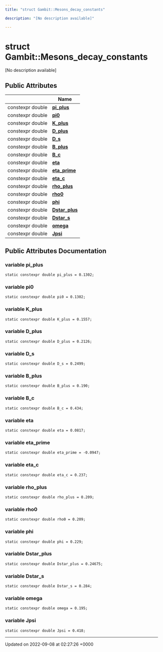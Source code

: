 ```yaml
---
title: "struct Gambit::Mesons_decay_constants"

description: "[No description available]"

---
```


# struct Gambit::Mesons_decay_constants



[No description available]

## Public Attributes

|                | Name           |
| -------------- | -------------- |
| constexpr double | **[pi_plus](/documentation/code/classes/structgambit_1_1mesons__decay__constants/#variable-pi-plus)**  |
| constexpr double | **[pi0](/documentation/code/classes/structgambit_1_1mesons__decay__constants/#variable-pi0)**  |
| constexpr double | **[K_plus](/documentation/code/classes/structgambit_1_1mesons__decay__constants/#variable-k-plus)**  |
| constexpr double | **[D_plus](/documentation/code/classes/structgambit_1_1mesons__decay__constants/#variable-d-plus)**  |
| constexpr double | **[D_s](/documentation/code/classes/structgambit_1_1mesons__decay__constants/#variable-d-s)**  |
| constexpr double | **[B_plus](/documentation/code/classes/structgambit_1_1mesons__decay__constants/#variable-b-plus)**  |
| constexpr double | **[B_c](/documentation/code/classes/structgambit_1_1mesons__decay__constants/#variable-b-c)**  |
| constexpr double | **[eta](/documentation/code/classes/structgambit_1_1mesons__decay__constants/#variable-eta)**  |
| constexpr double | **[eta_prime](/documentation/code/classes/structgambit_1_1mesons__decay__constants/#variable-eta-prime)**  |
| constexpr double | **[eta_c](/documentation/code/classes/structgambit_1_1mesons__decay__constants/#variable-eta-c)**  |
| constexpr double | **[rho_plus](/documentation/code/classes/structgambit_1_1mesons__decay__constants/#variable-rho-plus)**  |
| constexpr double | **[rho0](/documentation/code/classes/structgambit_1_1mesons__decay__constants/#variable-rho0)**  |
| constexpr double | **[phi](/documentation/code/classes/structgambit_1_1mesons__decay__constants/#variable-phi)**  |
| constexpr double | **[Dstar_plus](/documentation/code/classes/structgambit_1_1mesons__decay__constants/#variable-dstar-plus)**  |
| constexpr double | **[Dstar_s](/documentation/code/classes/structgambit_1_1mesons__decay__constants/#variable-dstar-s)**  |
| constexpr double | **[omega](/documentation/code/classes/structgambit_1_1mesons__decay__constants/#variable-omega)**  |
| constexpr double | **[Jpsi](/documentation/code/classes/structgambit_1_1mesons__decay__constants/#variable-jpsi)**  |

## Public Attributes Documentation

### variable pi_plus

```
static constexpr double pi_plus = 0.1302;
```


### variable pi0

```
static constexpr double pi0 = 0.1302;
```


### variable K_plus

```
static constexpr double K_plus = 0.1557;
```


### variable D_plus

```
static constexpr double D_plus = 0.2126;
```


### variable D_s

```
static constexpr double D_s = 0.2499;
```


### variable B_plus

```
static constexpr double B_plus = 0.190;
```


### variable B_c

```
static constexpr double B_c = 0.434;
```


### variable eta

```
static constexpr double eta = 0.0817;
```


### variable eta_prime

```
static constexpr double eta_prime = -0.0947;
```


### variable eta_c

```
static constexpr double eta_c = 0.237;
```


### variable rho_plus

```
static constexpr double rho_plus = 0.209;
```


### variable rho0

```
static constexpr double rho0 = 0.209;
```


### variable phi

```
static constexpr double phi = 0.229;
```


### variable Dstar_plus

```
static constexpr double Dstar_plus = 0.24675;
```


### variable Dstar_s

```
static constexpr double Dstar_s = 0.284;
```


### variable omega

```
static constexpr double omega = 0.195;
```


### variable Jpsi

```
static constexpr double Jpsi = 0.418;
```


-------------------------------

Updated on 2022-09-08 at 02:27:26 +0000